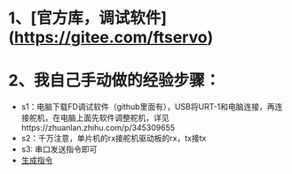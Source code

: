 # 1、[官方库，调试软件] (https://gitee.com/ftservo)
# 2、我自己手动做的经验步骤：
- s1：电脑下载FD调试软件（github里面有），USB将URT-1和电脑连接，再连接舵机，在电脑上面先软件调整舵机，详见https://zhuanlan.zhihu.com/p/345309655
- s2：千万注意，单片机的rx接舵机驱动板的rx，tx接tx
- s3: 串口发送指令即可
- [生成指令](https://github.com/FOCUSDrone/-/blob/main/2-%E8%B0%83%E8%AF%95%E8%BD%AF%E4%BB%B6%E3%80%81%E5%8A%A9%E6%89%8B%E3%80%81%E4%BE%8B%E7%A8%8B.zip)
